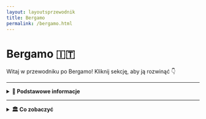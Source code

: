 ```yaml
---
layout: layoutsprzewodnik
title: Bergamo
permalink: /bergamo.html
---
```


# Bergamo 🇮🇹

Witaj w przewodniku po Bergamo! Kliknij sekcję, aby ją rozwinąć 👇

---

<details>
   <summary><strong>📌 Podstawowe informacje</strong></summary> 
  <h3>🏔️ Bergamo – miasto, które ma dwie twarze (i obie piękne)</h3> 
    <p> Bergamo to nie jest „kolejne włoskie miasteczko”. To scenariusz z filmu, który zaczyna się w średniowieczu, a kończy przy kieliszku wina. Znajdziesz tu nie jedno, a dwa miasta: <strong>Città Alta</strong> – zabytkowe, otoczone murami, gdzie czas się zatrzymał (ale cappuccino dalej kosztuje swoje), i <strong>Città Bassa</strong> – nowoczesne, tętniące życiem, z tramwajami, sklepami i pizzą na wynos. </p> 
    <p> Bergamo jest jak włoski kuzyn z północy – elegancki, z klasą, ale potrafi się zabawić. To idealna baza wypadowa: rzut beretem do Mediolanu, rzut kamykiem do jeziora Como, a samolotem – z Bergamo lata pół Europy. Bo tak, tutejsze lotnisko (Orio al Serio) to prawdziwa mekka tanich linii. Przyjeżdżasz tanio, wyjeżdżasz bogatszy w zdjęcia, kalorie i wspomnienia. </p> 
    <h3>✈️ Jak się dostać do Bergamo?</h3> 
    <ul> 
      <li><strong>Samolotem:</strong> Lotnisko <em>Orio al Serio</em> (BGY) obsługuje mnóstwo połączeń z Polski i całej Europy – Ryanair, Wizzair i reszta ekipy low-cost. Do centrum miasta dojedziesz autobusem miejskim w 15–20 minut.</li>
      <li><strong>Pociągiem:</strong> Z Mediolanu do Bergamo – szybciutko i wygodnie, około godziny jazdy. Widoki po drodze: gratis.</li> 
    </ul> 
    <h3>🚠 Bergamo górą… dosłownie!</h3> 
    <p> Bergamo to jedyne miasto, gdzie komunikacja miejska obejmuje również... kolejkę linową. <strong>Funicolare</strong> łączy dolną i górną część miasta i daje Ci bonusowy widok z góry. Albo pretekst, żeby nie wchodzić po schodach. Jedno i drugie cenne. </p> 
    <h3>🍽️ Co się je w Bergamo?</h3> 
    <p> Jeśli lubisz polentę – jesteś w raju. Jeśli nie... to się przyzwyczaisz. Bo tutaj podają ją ze wszystkim: z mięsem, z grzybami, z serem, a pewnie jakby się uprzeć, to i z lodami. Do tego lokalne wino, sery z gór i desery tak słodkie, że cukrzyca aż się uśmiecha. 
  </p> </details>

---

<details>
  <summary><strong>🏛️ Co zobaczyć</strong></summary>
  
   <details> 


<details>
  <summary><strong>🏛️ Narodowe Muzeum Archeologiczne – tam, gdzie Rzym i Pompeje się spotykają</strong></summary>
  <p><strong>Współrzędne:</strong> <em>40.8522° N, 14.2505° E</em></p>
  <p>
    Jeśli jesteś typem, który lubi starożytność bardziej niż współczesne seriale, to trafiłeś do raju. A jeśli nie – to też. Bo <strong>Narodowe Muzeum Archeologiczne w Neapolu</strong> to nie kolekcja zakurzonych waz i smutnych kamieni. To istny skarbiec epickich historii, zakazanych rzeźb i... mozaik, które mają więcej detali niż tapeta w modnym bistro.
  </p>

  <p>
    To tutaj spotykają się Pompeje, Herkulanum i antyczny Rzym – wszystko w jednym miejscu, pod dachem tak masywnym, że mógłby sam być eksponatem. Mówi się, że to jedno z najważniejszych muzeów archeologicznych świata. My mówimy: to jedno z najfajniejszych miejsc, gdzie można patrzeć na coś naprawdę starego, a mimo to się nie nudzić.
  </p>

  <p>
    W środku znajdziesz <strong>mozaiki z Pompejów</strong>, które pokazują sceny z życia codziennego… a także życia bardzo niecodziennego. Jest też słynny <strong>gabinet erotyczny</strong>, gdzie zobaczysz antyczne sceny miłosne tak śmiałe, że Instagram mógłby je ocenzurować. A wszystko to stworzone ponad 2000 lat temu. Antyczni Rzymianie wiedzieli, jak się bawić.
  </p>

  <p>
    Obok mozaik i rzeźb jest też ogromna kolekcja posągów, marmurowych głów i innych śladów po cywilizacji, która w wolnym czasie wymyślała akwedukty i igrzyska. Tylko w tym muzeum możesz jednego dnia spojrzeć w oczy Cezarowi, przybić (mentalną) piątkę Apollinowi i zastanowić się, czy rzeźba Fauna tańczy, czy ćwiczy pilates.
  </p>

  <p>
    To miejsce łączy wszystko, co najlepsze w Neapolu: chaos, piękno, historię i nutkę pikanterii. Idealne dla tych, którzy chcą zanurzyć się w przeszłości bez ryzyka utknięcia w czasie – bo jak się zmęczysz, to zawsze możesz uciec do pobliskiego baru na espresso. Takie muzeum to skarb. I nie trzeba kopać, by go znaleźć.
  </p>
<ul>
 
  <li><strong>Bilety:</strong> 15€ normalny.</li>

</ul>
</details>

<details>
<summary><strong>🌋 Wezuwiusz – zrób sobie zdjęcie z wulkanem</strong></summary>
  <p><strong>Współrzędne:</strong> <em>40.8214° N, 14.4265° E</em></p>

  <p>
    Wezuwiusz. Jedyny wulkan w kontynentalnej Europie, który nie tylko lubi dramaty, ale też pisał własną historię krwią i popiołem. Tak, to ten sam, który w 79 roku n.e. zrobił z Pompejów i Herkulanum najbardziej znane ruiny świata. Dziś śpi. Ale jak to z Wezuwiuszem – nigdy nie wiadomo, czy to tylko drzemka, czy przerwa między odcinkami.
  </p>

  <p>
    Spacer na szczyt Wezuwiusza to jak wejście na dach piekła – ale z przepięknym widokiem. Droga nie jest trudna, ale jak to bywa z wulkanami – trochę piachu, trochę kamieni i dużo zadyszki. Po drodze może się zdarzyć: mgła, wiatr, widoki jak z innej planety i pytanie „kto mnie tu w ogóle wyciągnął?”. Ale warto!
  </p>

  <p>
    Na górze czeka krater. Ogromny, surowy, trochę jak uśpiony potwór. Z jednej strony widać jego cichy gniew, z drugiej – Zatokę Neapolitańską aż po Capri. Widok? Epicki. I tak, absolutnie instagramowalny. Tylko trzymaj czapkę – bo wiatr potrafi być bardziej dramatyczny niż sam Wezuwiusz.
  </p>

  <p>
    Legenda głosi, że kto spojrzy w krater, ten... wróci tu ponownie. Ale może to tylko marketing Parku Narodowego. Tak czy inaczej – jeśli chcesz połączyć górską przygodę z dreszczykiem historii i widokami jak z filmu fantasy, to Wezuwiusz to twój człowiek. A właściwie – twoja góra.
  </p>
<ul>
  <li><strong>Jak dojechać:</strong> Pociąg Circumvesuviana do Ercolano Scavi, potem bus Navetta Vesuvio lub pieszo (dla odważnych i spoconych).</li>
  <li><strong>Bilety:</strong> 10€ + opcjonalny transport ~10€ – najlepiej rezerwować online.</li>
  
</ul>
</details>

<details>
<summary><strong>🏛️ Pompeje – zatrzymane w czasie</strong></summary>
 <p><strong>Współrzędne:</strong> <em>40.7498° N, 14.4861° E</em></p>


  <p>
    Witaj w Pompejach – miejscu, gdzie czas się zatrzymał, a popiół zrobił z miasta archeologiczne Hollywood. W 79 roku n.e. Wezuwiusz miał gorszy dzień i postanowił dać upust emocjom. Efekt? Miasto pokryte warstwą lawy, popiołu i historii na tysiąclecia. Dziś to nie muzeum – to żywa scena życia sprzed dwóch tysięcy lat. Bez efektów specjalnych.
  </p>

  <p>
    Spacerując po Pompejach, masz wrażenie, że zaraz zza rogu wyjdzie handlarz oliwą albo rzymska matrona z listą zakupów. Ulice z oryginalnym brukiem, termy, amfiteatr, graffiti na murach (tak, starożytni też lubili bazgrać) – wszystko autentyczne, wszystko zamrożone w czasie. Nawet piekarnie mają piece, w których jeszcze czuć... historię. Albo przypaloną focaccię.
  </p>

  <p>
    Największe wrażenie robią odlewy ciał mieszkańców – ludzie zaskoczeni tragedią w pół ruchu. To poruszające i niesamowite świadectwo tego, jak kruche jest życie i jak trwałe bywa popiołowe selfie z I wieku.
  </p>

  <p>
    Całość zajmuje naprawdę duży teren – ponad 60 hektarów ruin. Więc przygotuj się na długi spacer, solidne buty i sporą dawkę zdziwienia. Bo Pompeje to nie tylko starożytność – to emocje, dramat, codzienność sprzed wieków i dowód, że nawet w czasach bez Wi-Fi ludzie wiedzieli, jak żyć (i plotkować).
  </p>

  <p>
    Jeśli kochasz historię, architekturę, zagadki i nutkę starożytnej sensacji – Pompeje są obowiązkowym przystankiem. Tylko pamiętaj: nie próbuj „przytulić” niczego z ruin. Rzymianie byli surowi, ale współczesna policja archeologiczna bywa jeszcze bardziej bezlitosna.
  </p>

<ul>
  <li><strong>Jak dojechać:</strong> Circumvesuviana z Neapolu – stacja Pompei Scavi.</li>
  <li><strong>Bilety:</strong> 18€ normalny, są też karnety np. z Herkulanum.</li>
 
</ul>
</details>

<details>
<summary><strong>⛪ Katedra św. Januarego – święty z supermocą</strong></summary>
   <p><strong>Współrzędne:</strong> <em>40.8529° N, 14.2595° E</em></p>
 <p>
    Jeśli Neapol ma serce, to bije ono właśnie tutaj – w Katedrze św. Januarego. Ten gotycko-barokowy cud architektury jest nie tylko największym kościołem w mieście, ale i najważniejszym duchowym centrum Neapolitańczyków. A to wszystko za sprawą jednego gościa… który zmarł w III wieku. Tak, mowa o św. Januariuszu, lokalnym celebrycie od cudów z krwią.
  </p>

  <p>
    Wewnątrz katedry czeka Cię prawdziwy pokaz przepychu: złote sklepienia, marmurowe kolumny, freski, kaplice i ołtarze, których jest więcej niż Twoich zakładek w przeglądarce. Ale najważniejsza jest **Kaplica Skarbca św. Januarego**, gdzie przechowywane są jego relikwie – w tym najsłynniejsza ampułka z zakrzepłą krwią. Trzy razy do roku odbywa się tu ceremonia „cudu krwi” – jeśli się rozpuści, to znak, że Neapol będzie miał dobry rok. Jeśli nie… cóż, lepiej nie pytać.
  </p>

  <p>
    Co ciekawe, mieszkańcy traktują św. Januarego trochę jak osobistego ochroniarza miasta. Powód? Podobno to właśnie on powstrzymał wybuch Wezuwiusza i uratował miasto od różnych katastrof. Nieźle jak na gościa, który spoczywa tu już od 1700 lat.
  </p>
<ul>

  <li>
    <strong>Bilety:</strong> Za darmo, ale datki mile widziane (nawet eurocent działa jak święty).
  </li>
 
</ul>
</details>

<details>
<summary><strong>🕳️ Galleria Borbonica – podziemna ucieczka</strong></summary>
    <p><strong>Współrzędne:</strong> <em>40.8373° N, 14.2486° E</em></p>
 <p>
    Neapol ma swoje sekrety – dosłownie pod nogami. A jednym z najbardziej fascynujących jest <strong>Galleria Borbonica</strong>, czyli sieć podziemnych tuneli, korytarzy i zakamarków, które kryją więcej historii niż niejedna książka do liceum. Jeśli myślałeś, że Neapol kończy się na pizzy i Wezuwiuszu – czas zejść poziom (albo dwa) niżej.
  </p>

  <p>
    Galeria została wykuta w połowie XIX wieku na rozkaz króla Ferdynanda II Burbona. Plan był prosty: mieć tajne przejście z pałacu królewskiego, żeby w razie „awarii politycznej” czmychnąć z godnością (czyli szybko i bez świadków). Pomysł królewski, wykonanie – inżynieryjne cudo!
  </p>

  <p>
    Później tunel służył jako schronienie podczas II wojny światowej, magazyn, parking, a teraz... muzeum, które pokazuje, jak wiele warstw ma Neapol – i nie mówimy tu tylko o lasagne. Zobaczysz tu m.in. wojenne graffiti, stare samochody porzucone w latach 60. i przedmioty, które opowiadają historie ludzi, którzy tu przetrwali bombardowania.
  </p>

  <p>
    Zwiedzanie Galerii to nie zwykły spacer – to przygoda z latarką, kaskiem i ciarkami na plecach. Możesz wybrać wersję klasyczną albo bardziej ekstremalną, z przejściem przez wąskie kanały i wodne przejścia. Tylko dla odważnych (i nie dla klaustrofobów)!
  </p>
<ul>
  
  <li><strong>Bilety:</strong> 10–15€, zależnie od trasy. Warto zarezerwować z wyprzedzeniem.</li>

</ul>
</details>

<details>
<summary><strong>🧱 Castel Nuovo (Maschio Angioino) – zamek, który widział wszystko</strong></summary>
    <p><strong>Współrzędne:</strong> <em>40.8381° N, 14.2542° E</em></p>
  <p>
    Pierwsze rozczarowanie: <strong>Castel Nuovo</strong>, czyli „Nowy Zamek”, wcale nie jest taki nowy. Został zbudowany w... XIII wieku. Ale hej, w Neapolu czas płynie inaczej – więc może mają rację. Dla nas to średniowiecze, dla nich: "świeżynka".
  </p>

  <p>
    Zamek jest monumentalny, surowy i jakby mówił: „Nie zadzieraj ze mną, jestem z kamienia i historii.” Zbudowany przez Karola I Andegaweńskiego, służył jako pałac królewski, forteca i scena dla różnych intryg, buntów i – oczywiście – duchów. Bo co to za zamek bez duchów?
  </p>

  <p>
    Wejście zdobi <strong>łuk triumfalny</strong> z XV wieku, który wygląda jakby był wklejony między dwie wieże przez architekta z fantazją. W środku czekają Cię sale z freskami, kaplica Palatynów i muzeum, w którym możesz podziwiać sztukę – lub po prostu schronić się przed upałem.
  </p>

  <p>
    Castel Nuovo to nie tylko zabytek – to również punkt orientacyjny. Stoi dumnie przy porcie, więc jeśli zgubisz się w Neapolu (co jest całkiem możliwe), znajdź zamek – i znajdziesz drogę.
  </p>
<ul>
  
  <li><strong>Bilety:</strong> 6€, niedziele często za darmo (jeśli trafisz, jesteś szczęściarzem).</li>

</ul>
</details>

<details>
<summary><strong>🛥️ Lungomare Caracciolo – bulwar do bujania się</strong></summary>
    <p><strong>Współrzędne:</strong> <em>40.8296° N, 14.2396° E</em></p>
<p>
Lungomare to neapolitańska wersja promenady – z widokiem na morze, Wezuwiusza, Castel dell’Ovo i lody co 20 metrów. Spacerując tutaj, poczujesz się jak w reklamie perfum: elegancki, romantyczny, z wiatrem we włosach. Najlepsze miejsce na zachód słońca albo leniwe włoskie "dolce far niente".
</p>
<ul>
  <li><strong>Jak dojechać:</strong> Spacer z centrum lub autobus z Piazza Municipio – linie 140 i C24.</li>
</ul>
</details>

<details>
<summary><strong>🛒 Spaccanapoli – serce i brzuch Neapolu</strong></summary>
   <p><strong>Współrzędne:</strong> <em>40.8493° N, 14.2585° E</em></p>
<p>
Jedna z najbardziej charakterystycznych ulic Neapolu – wąska, tłoczna, głośna i cudownie żywa. Spaccanapoli dosłownie "rozłupuje" miasto na pół. Tu życie toczy się na ulicy: piekarnie pachnące sfogliatellą, starsze panie narzekające na pogodę, a skuterzyści przeciskający się z prędkością światła. Idealne miejsce na pizzę z pieca i obserwację ludzi.
</p>

</details>

<details>
    <summary><strong>🕵️ Sekretne miejsca Neapolu</strong></summary>
  

   <h3>⚽ Mural Maradony w Quartieri Spagnoli – Sanktuarium futbolu</h3>
<p><em>Współrzędne: 40.8437° N, 14.2478° E</em></p>

    <p>To nie jest zwykły mural – to ołtarz. W dzielnicy Quartieri Spagnoli, na jednej ze ścian przy Via Emanuele De Deo, znajduje się ogromny portret Diego Maradony, który dla wielu mieszkańców Neapolu jest świętym... dosłownie. Pod muralem palą się znicze, wiszą proporczyki, koszulki, zdjęcia i modlitwy.</p>
    
<p>Miejsce działa na emocje: nawet jeśli nie jesteś fanem piłki, poczujesz energię i szacunek, jakim darzony jest tu boski Diego. To miejsce kultu, wspomnień i dumy – zwłaszcza że Maradona pomógł Napoli zdobyć mistrzostwo Włoch w czasach, gdy było to równie możliwe, co śnieg w sierpniu.</p>

<h3>🧱 Kaplica Maradony – Piłkarskie sanktuarium (Quartieri Spagnoli)</h3>  
<p><em>Współrzędne: 40.8441° N, 14.2481° E</em></p>  
<p>W ciasnej uliczce Quartieri Spagnoli znajdziesz nie tylko słynny mural, ale i coś jeszcze bardziej osobistego – **miniaturową kapliczkę z relikwiami**: włos z głowy Maradony, zdjęcia z lat świetności, oprawione gazety, a nawet... błogosławieństwo od kibiców. To miejsce łączy sacrum z profanum. Świece, flagi, modlitwy i graffiti. Niektóre dzieciaki wierzą, że Maradona to ich patron.</p>  

  <h3>🔮 Sansevero – Kaplica tajemnic</h3>
  <p><em>Współrzędne: 40.8465° N, 14.2543° E</em></p>
  <p>Mała, niepozorna kaplica w samym sercu Neapolu, a w środku… arcydzieło! Rzeźba „Veiled Christ” wygląda tak realistycznie, że wielu podejrzewa, iż autor znał magię. A to dopiero początek – w podziemiach znajdziesz "anatomiczne maszyny", czyli ludzkie szkielety z... systemem krwionośnym. Tak, Neapol potrafi zaskoczyć.</p>

  <h3>🌆 Belvedere di San Martino – widok tylko dla wytrwałych</h3>
  <p><em>Współrzędne: 40.8474° N, 14.2417° E</em></p>
  <p>Wejdź (albo podjedź kolejką) na wzgórze Vomero, a dostaniesz nagrodę w postaci jednego z najpiękniejszych widoków na miasto, Wezuwiusza i Zatokę Neapolitańską. Mało ludzi, dużo zachwytów. Idealne miejsce na zdjęcie, które zbierze więcej lajków niż Twoje selfie z pizzą.</p>

  <h3>👻 Cimitero delle Fontanelle – grobowiec dusz</h3>
  <p><em>Współrzędne: 40.8642° N, 14.2476° E</em></p>
  <p>Kiedy cmentarz wygląda jak jaskinia i pełen jest czaszek, wiesz, że jesteś w Neapolu. Miejsce to pełniło funkcję cmentarza dla ubogich, dziś owiane jest legendami. Niektóre czaszki mają własnych „opiekunów” – mieszkańcy zostawiają im kwiaty i prośby o... pomoc z zaświatów.</p>

  <h3>⛰️ Park Virgiliano – park, którego nie znają turyści</h3>
  <p><em>Współrzędne: 40.8176° N, 14.1995° E</em></p>
  <p>To nie tylko park. To balkon Neapolu. Znajduje się daleko od centrum, na wzgórzu Posillipo, i oferuje widoki na Capri, Ischię i całą Zatokę. Cisza, zieleń i śpiew ptaków – i zero selfie-sticków w zasięgu wzroku.</p>

<h3>🪞 Vicolo delle Streghe – Ulica Czarownic</h3>
  <p><em>Współrzędne: 40.8455° N, 14.2468° E</em></p>
    <p>
    Tak, dobrze czytasz. To malutka, wąska uliczka na Quartieri Spagnoli, której nazwa – Ulica Czarownic – działa na wyobraźnię. Nie znajdziesz tu muzeum ani pamiątek, ale poczujesz klimat prawdziwego Neapolu: wąskie schody, pranie nad głową i tajemniczy szept w powietrzu.
  </p>

</details>

</details>

---

<details>
  <summary><strong>🗺️ Plany zwiedzania</strong></summary>

  <details>
    <summary><strong>📅 Dzień 1 – Serce Neapolu: historia, pizza i ulice z charakterem </strong></summary>
    
    <h3>⛪ Start: Katedra św. Januarego</h3> 
    <p> Rozpocznij dzień w miejscu, gdzie historia spotyka cud – dosłownie. Wchodzisz do majestatycznej katedry, gdzie złoto świeci mocniej niż w pierścionkach neapolitańskich mam. Wewnątrz znajdziesz relikwie patrona miasta i słynną ampułkę z krwią, która ponoć się rozpuszcza… jak lody w lipcu. </p> 
    <h3>🛒 Spacer Spaccanapoli – witaj w żywym teatrze</h3> 
    <p> Następny przystanek to deptak-legenda, który przecina starówkę jak nóż pizzę. Tu dzieje się wszystko: dzieci grają w piłkę, panie kłócą się o pomidory, a z balkonów lecą krzyki i... czasem pranie. Zatrzymaj się na espresso i sfogliatellę – i po prostu obserwuj życie. </p> 
    <h3>🔮 Kaplica Sansevero – tajemnice i marmur, który oddycha</h3> 
    <p> Dosłownie trzy kroki od Spaccanapoli – ukryta perełka Neapolu. Kaplica z rzeźbą „Veiled Christ”, która wygląda, jakby ktoś nałożył marmurową tkaninę na prawdziwe ciało. Mistycyzm, sztuka, trochę grozy w podziemiach. Wychodzisz z wrażeniem, że rzeźbiarze mieli nadprzyrodzone moce. </p> 
    <h3>🍕 Przerwa obiadowa: Sorbillo lub Da Michele</h3> 
    <p> Wybierz jedną z legendarnych pizzerii. W kolejce spędzisz chwilę, ale to najlepsze, co może Cię spotkać między jednym zabytkiem a drugim. Margherita, marinara i... szczęście w każdej chrupiącej krawędzi. </p> 
    <h3>🏛️ Narodowe Muzeum Archeologiczne – sztuka z Pompejów i antyczny content NSFW</h3> 
    <p> Po obiedzie czas na solidną dawkę historii. W tym muzeum znajdziesz wszystko, co wykopano z Pompejów i Herkulanum – od mozaik, przez rzeźby, aż po słynny „gabinet erotyczny”. Tak, Rzymianie nie byli pruderyjni. </p> 
    <h3>🧱 Mural Maradony – pielgrzymka fanów futbolu</h3> 
    <p> Wieczorem wybierz się do Quartieri Spagnoli. Tam, przy Via Emanuele De Deo, znajdziesz mural Maradony – dla wielu bardziej święty niż sam św. January. Palą się znicze, wiszą proporczyki, a klimat? Mistyczno-futbolowy. </p> 
    <h3>🍹 Finał: Aperol na Piazza Bellini</h3>
    <p> Po tylu wrażeniach należy się relaks. Usadów się przy stoliku, zamów Aperola i patrz, jak miasto żyje. Dookoła artyści, studenci, turyści, muzyka na żywo – i Ty w środku tej neapolitańskiej symfonii. 
    </p>
  </details>

  <details>
    <summary><strong>📅 Dzień 2 – Wezuwiusz: wulkan, który zniszczył i zachwyca</strong></summary>
    
      <h3>🥐 Poranek: śniadanie i kawa na drogę</h3> 
      <p> Zanim wyruszysz, złap <strong>sfogliatellę</strong> i porządne espresso – to lokalny rytuał. Najlepiej w Gran Caffè Gambrinus albo w małej kawiarni po drodze. Będziesz tego potrzebować. Wulkan nie wybacza bez śniadania. </p> 
    <h3>🚆 Jak dojechać na Wezuwiusz?</h3> 
    <ul> <li>Wsiądź w pociąg <strong>Circumvesuviana</strong> z Neapolu (stacja Napoli Garibaldi)</li> 
      <li>Wysiądź na stacji <strong>Ercolano Scavi</strong> (ok. 30–40 minut jazdy)</li> 
      <li>Na miejscu złap <strong>shuttle bus Navetta Vesuvio</strong> (około 25 minut jazdy serpentynami pod sam krater)</li> 
      <li>Alternatywa: piesze wejście z dolnych stacji – dla ambitnych, ale to długa droga!</li> 
    </ul> 
    <h3>🥾 Spacer na szczyt</h3> 
    <p> Gdy bus dowiezie Cię na parking blisko wejścia, zaczynasz właściwą przygodę – około <strong>20–30 minut spaceru</strong> pod górę po wulkanicznym żwirze. Trasa jest niezbyt trudna, ale dość stroma i wietrzna. Weź buty z dobrą podeszwą i coś cieplejszego na górę. </p> 
    <h3>🌋 Na szczycie – powiedz "buongiorno" kraterowi</h3> 
    <p> Wulkaniczna cisza, zapach siarki i... jeden z najbardziej spektakularnych widoków w Twoim życiu. Z jednej strony surowy krater, z drugiej – panorama Neapolu, Zatoki, Capri i Amalfi. Robisz zdjęcia, siadasz na kamieniu i przez chwilę czujesz się jak bohater filmu katastroficznego, tylko bez katastrofy. </p> 
    <ul> <li><strong>Bilety:</strong> ok. 10€ (kup najlepiej online na stronie <em>vesuviopark.vivaticket.it</em>)</li>
      <li><strong>Uwaga:</strong> W sezonie lepiej zarezerwować wcześniej – ograniczają liczbę odwiedzających</li> 
    </ul> 
    <h3>🍕 Powrót do Neapolu i popołudniowa pizza</h3> 
    <p> Po zejściu i powrocie pociągiem, czas na nagrodę – obiad! Wyskocz na pizzę do <strong>Pizzeria Starita</strong> lub <strong>Sorbillo</strong>. Kalorie spaliliśmy, można doładować węgle. 
    </p> 
    <h3>🧘‍♀️ Wieczór: relaks nad morzem</h3> 
    <p> Po górskim szaleństwie odpocznij na <strong>Lungomare Caracciolo</strong>. Spaceruj przy zachodzie słońca, kup loda albo... kolejnego aperolka. Widok na Castel dell’Ovo i Wezuwiusza (tym razem z dołu!) będzie idealnym zamknięciem dnia. 
    </p>
  </details>

 <details> 
   <summary><strong>📅 Dzień 3 – Pompeje i Herkulanum: dzień w cieniu Wezuwiusza</strong></summary> 
   <h3>🌅 Poranek: Pompeje – miasto zamrożone w czasie</h3> 
   <ul> <li><strong>Jak dojechać:</strong> Pociąg <em>Circumvesuviana</em> z Neapolu (stacja Napoli Garibaldi) do stacji <strong>Pompei Scavi – Villa dei Misteri</strong>. Czas przejazdu: ok. 35 minut.</li> <li><strong>Bilety:</strong> 18€ normalny (dostępne też pakiety z Herkulanum)</li> 
     <li><strong>Zwiedzanie:</strong> Minimum 2–3 godziny (ale możesz też spędzić tu cały dzień)</li> 
   </ul> 
   <p> Przemierzysz rzymskie ulice z brukiem jak sprzed 2000 lat, zajrzysz do term, teatru, tawerny i domów z oryginalnymi freskami. I tak – zobaczysz również gipsowe odlewy ofiar, które wstrząsają i przypominają, że historia to nie bajka. Koniecznie odwiedź <strong>Dom Fauna</strong> i <strong>Villa dei Misteri</strong> – jedno z najlepiej zachowanych malowideł świata. </p> <h3>🍕 Lunch w okolicach stacji (albo panino na wynos)</h3> <p> W pobliżu wejścia do Pompejów znajdziesz kilka trattorii i barów z pizzą i pastą. Ale jeśli chcesz zaoszczędzić czas – kup panino, wodę i ruszaj dalej! </p> 
   <h3>🏛️ Popołudnie: Herkulanum – mniej znane, bardziej kameralne</h3>
   <ul> 
     <li><strong>Jak dojechać:</strong> Powrót Circumvesuvianą z Pompejów do stacji <strong>Ercolano Scavi</strong> (ok. 15 min)</li> 
     <li><strong>Bilety:</strong> 13€ normalny (tańszy niż Pompeje, a nie mniej spektakularny)</li> 
     <li><strong>Czas zwiedzania:</strong> ok. 1,5–2 godziny</li> 
   </ul> 
   <p> Herkulanum zginęło tego samego dnia co Pompeje, ale w inny sposób – nie pod lawą, a pod błotno-popiołową lawiną, która dosłownie zakonserwowała budynki, meble i… drewniane drzwi! Znajdziesz tu <strong>Domy z piętrem</strong>, oryginalne <strong>mozaiki podłogowe</strong>, <strong>ławki</strong>, a nawet resztki jedzenia. To najbardziej autentyczny kontakt z rzymskim życiem codziennym. </p> <p> Wzruszającym miejscem są też <strong>arkady przy plaży</strong>, gdzie znaleziono ciała ponad 300 osób, które próbowały uciec morzem. To ciche, symboliczne miejsce pokazuje ludzką tragedię bez potrzeby dramatyzowania. </p> 
   <h3>🌇 Powrót do Neapolu</h3> 
   <ul> 
     <li>Wsiądź w pociąg Circumvesuviana z Ercolano Scavi i wróć do <strong>Napoli Garibaldi</strong> (ok. 20 min)</li> 
     <li>Opcjonalnie: kolacja na mieście – zasłużona!</li> 
   </ul> 
   <p> Ten dzień to podróż do przeszłości, która zostanie z Tobą na długo. Pompeje pokazują ogrom miasta, a Herkulanum – jego detale. Razem tworzą idealny duet dla każdego fana historii (i dramatycznych zwrotów akcji). 
   </p> 
 </details>
  
<details> <summary><strong>📅 Dzień 4 – Wycieczka na Capri: luksus, limoncello i la dolce vita</strong></summary> 
  <h3>⛴️ Poranek: rejs na Capri</h3> 
  <p> Pobudka wcześniej niż zwykle – Capri czeka! Udaj się do portu <strong>Molo Beverello</strong> w Neapolu. Tam złapiesz <strong>prom (traghetto)</strong> lub szybszy <strong>hydrofoil (aliscafi)</strong>. Podróż trwa około <strong>50–80 minut</strong> w zależności od wybranego środka. </p> 
  <ul> 
    <li>🚢 <strong>Promy kursują od rana co ok. 30–60 minut</strong></li> 
    <li>🎫 Bilety: ok. 20–25€ w jedną stronę, kup online (np. DirectFerries, SNAV, Caremar) lub w porcie</li> <li>📍 Dopływasz do <strong>Marina Grande</strong> na Capri</li> 
  </ul> 
  <h3>🚠 Funicolare – w górę do Capri Town</h3> 
  <p> Na stacji Marina Grande wsiądź w kolejkę linową <strong>Funicolare</strong> (kilka minut jazdy) i już jesteś w sercu miasta Capri – eleganckim, kolorowym, pachnącym cytrynami i drogimi perfumami. </p> 
  <h3>🌸 Zwiedzanie Capri – czyli piękno z każdej strony</h3> <ul> <li>🌿 <strong>Ogrody Augusta (Giardini di Augusto)</strong> – pocztówkowy widok na skały Faraglioni i krętą Via Krupp</li> 
    <li>🛍️ Spacer po luksusowych uliczkach – butików więcej niż mieszkańców</li> <li>⛵ <strong>Rejs wokół wyspy</strong> – opcjonalnie: 1–2 godziny, widok na Błękitną Grotę, skały i zatoczki</li>
    <li>💙 <strong>Grotta Azzurra (Błękitna Grota)</strong> – kultowa jaskinia, gdzie światło robi cuda – <em>tylko przy dobrej pogodzie</em></li> <li>⛰️ <strong>Monte Solaro</strong> – najwyższy punkt wyspy (wjeżdżasz krzesełkową kolejką z Anacapri – zapierający dech widok)</li> 
  </ul> 
  <h3>🍋 Lunch i limoncello w Anacapri</h3> <p> Po południu warto zajrzeć do <strong>Anacapri</strong> – spokojniejszej, bardziej lokalnej części wyspy. Przejdź się po miasteczku, zajrzyj do <strong>Villa San Michele</strong>, zjedz <em>insalatę caprese</em> i wypij kieliszek limoncello tam, gdzie powstał. </p> 
  <h3>🏖️ Czas wolny – la dolce far niente</h3>
  <p> Po prostu: idź na spacer, usiądź z widokiem i nie rób nic. Bo Capri to też sztuka odpoczywania. Możesz też zejść na plażę (choć większość to małe zatoczki z kamieniami) lub usiąść w kawiarni przy tarasie z widokiem na błękit bez końca. </p>
  <h3>🚢 Powrót do Neapolu</h3> 
  <p> Wróć na <strong>Marina Grande</strong> i złap ostatni prom do Neapolu – zazwyczaj odpływają między <strong>17:00 a 19:00</strong> (zależnie od sezonu). Pod wieczór Neapol powita Cię światłami i… zapachem pizzy. Czy można chcieć więcej? </p> 
  </details>

</details>

---

<details>
  
  <summary><strong>🚌 Transport publiczny w Neapolu</strong></summary>
  <p>
    Witaj w Neapolu – mieście, gdzie transport publiczny to sport ekstremalny, społeczny eksperyment i darmowy rollercoaster w jednym. Jeśli myślałeś, że korki w Warszawie są uciążliwe – witaj w raju spóźnień, niespodziewanych przystanków i metra, które czasem jedzie, a czasem nie. Ale hej – wszystko w swoim stylu!
  </p>

  <h3>🚇 Metro – dwie linie i mnóstwo sztuki</h3>
  <p>
    Neapol ma dwie główne linie metra – linię 1 (żółtą) i linię 2 (niebieską). Ta pierwsza jest bardziej nowoczesna i znana z niesamowitych stacji, które przypominają galerie sztuki współczesnej. Zresztą nie bez powodu – stacje takie jak <strong>Toledo</strong> czy <strong>Università</strong> były nagradzane za design!
  </p>
  <p>
    Metro jeździ zazwyczaj od około 6:00 do 23:00, a pociągi kursują co kilka-kilkanaście minut. Brzmi pięknie? Pamiętaj, to Neapol – zegarek to sugestia, nie zobowiązanie.
  </p>

  <h3>🚌 Autobusy i trolejbusy – nawigacja z dreszczykiem</h3>
  <p>
    Autobusy w Neapolu jeżdżą wszędzie – a czasem nigdzie. Mapa tras jest imponująca, ale czasem autobus po prostu... nie przyjeżdża. Ale jak już się pojawi – wsiadasz z tłumem lokalnych mieszkańców i jesteś częścią wielkiej, żywej sceny miejskiej.
  </p>
  <p>
    Kierowcy często są artystami na zakrętach, a dźwięki klaksonów tworzą neapolitańską symfonię. Wejście tylko przednimi drzwiami (jeśli nie są zablokowane), kasowanie biletu obowiązkowe (jeśli działa kasownik).
  </p>

  <h3>🚋 Tramwaje – styl retro i spokój</h3>
  <p>
    Neapolskie tramwaje mają niepowtarzalny klimat – trochę jak wehikuły czasu. Kursują głównie na obrzeżach, ale oferują piękne widoki na zatokę i codzienne życie miasta. Są nieco wolniejsze, ale za to fotogeniczne.
  </p>

  <h3>🎫 Bilety – kup, zanim wsiądziesz!</h3>
  <p>
    Bilet normalny kosztuje ok. <strong>1,30–1,60€</strong> i jest ważny przez <strong>90 minut</strong> na wszystkie środki transportu miejskiego (metro, autobus, tramwaj). Bilety kupisz:
  </p>
  <ul>
    <li>w kioskach oznaczonych „Tabacchi” (szukaj znaku „T”)</li>
    <li>w automatach na stacjach metra</li>
    <li>w niektórych aplikacjach mobilnych (np. Unico Campania)</li>
  </ul>
  <p>
    <strong>Uwaga:</strong> W pojeździe nie da się kupić biletu – i nie da się też przeprosić kontrolera, który pojawia się z zaskoczenia. Mandat? 40–100€. Za tę cenę lepiej zjeść pizzę dla całej rodziny.
  </p>

  <h3>📱 Bilety elektroniczne – nowocześnie w chaotycznym stylu</h3>
  <p>
    Jeśli jesteś fanem technologii, możesz pobrać aplikację <strong>Unico Campania</strong> i kupić bilet w wersji cyfrowej. Bez stresu, bez szukania kiosku – tylko pamiętaj, żeby aktywować bilet przed wejściem!
  </p>

  <h3>🧭 Co warto wiedzieć?</h3>
  <ul>
    <li><strong>Rozkłady jazdy</strong> traktuj jako… sugestie.</li>
    <li><strong>Spóźnienia</strong> są standardem, nie wyjątkiem.</li>
    <li><strong>Przygoda</strong> gwarantowana – z widokiem na Wezuwiusza w tle!</li>
  </ul>

  <p>
    Transport publiczny w Neapolu to nie tylko sposób przemieszczania się – to integralna część lokalnego klimatu. Trochę chaosu, trochę uroku i dużo historii na czterech kółkach.
  </p>
</details>

---

<details>
  <summary><strong>🧙 Legendy</strong></summary>

  <h3>🪙 Moneta życzeń przy San Gregorio Armeno</h3>
  <p><em>Lokalizacja: wejście na uliczkę San Gregorio Armeno</em></p>
  <p>
    Wśród rzemieślników, figurek świętych i dźwięku młotków, jest tu pewien kamień ze śladem w kształcie koła. Według legendy, jeśli wrzucisz tam błyszczącą monetę i wypowiesz życzenie w myślach – spełni się. Ale uwaga: nie możesz nikomu zdradzić, o co prosiłeś. Jeśli ktoś znajdzie Twoją monetę i ją podniesie – życzenie przechodzi na niego. Kto wie, może dlatego Neapol pełen jest ludzi, którzy wyglądają jakby właśnie wygrali los na loterii?
  </p>

  <h3>🔥 Moneta piekarza z Forcelli</h3>
  <p><em>Lokalna opowieść z dzielnicy Forcella</em></p>
  <p>
    W jednej z niepozornych pizzerii właściciel od lat przed rozpoczęciem dnia wrzucał do pieca jednocentówkę „na szczęście”. Mówił, że dzięki niej ciasto wychodziło idealne. Pewnego dnia zapomniał – i piec odmówił współpracy. Od tamtej pory panuje zasada: żadnego ognia bez monety! Czy to magia, czy siła nawyku? W Neapolu to jedno i to samo.
  </p>

  <h3>🪄 Klątwa Veiled Christ</h3>
  <p><em>Lokalizacja: Kaplica Sansevero</em></p>
  <p>
    Niesamowicie realistyczna rzeźba „Veiled Christ” budzi tyle podziwu, co niepokoju. Niektórzy są przekonani, że marmurowy welon to efekt alchemii, a nie dłuta. Krąży legenda, że autor znał „naukę tajemną” i... zapłacił za to cenę. Ponoć każdy, kto zbyt długo patrzy na rzeźbę i nie odwróci wzroku, ryzykuje dziwne sny i nagłe... zwroty akcji w życiu.
  </p>

  <h3>🧛 Ulica czarownic – Vicolo delle Streghe</h3>
  <p><em>Lokalizacja: Quartieri Spagnoli</em></p>
  <p>
    Ta wąska uliczka o złowieszczej nazwie ma swoją mroczną historię. Dawniej miały tu mieszkać kobiety parające się magią i zielarstwem – jedne mówiły o uzdrawianiu, inne o klątwach. Choć dziś znajdziesz tam tylko schody, pranie i ciszę, starsi mieszkańcy twierdzą, że w niektóre noce słychać szepty. Ale może to tylko wiatr... albo nie?
  </p>
  
    <h3>👻 Duch księżniczki w Castel dell’Ovo</h3>
    <p>
      Podobno w jednej z komnat Castel dell’Ovo wciąż słychać kroki dawno zmarłej księżniczki. Legenda głosi, że była więziona przez zazdrosnego króla i zmarła z żalu. Od tej pory jej duch snuje się po zamku, szczególnie w pochmurne wieczory, kiedy morze szumi niespokojnie. Mówi się, że jeśli poczujesz nagły chłód – nie jesteś sam.
    </p>
  
    <h3>🐈 Koty ze Spaccanapoli – strażnicy podziemi</h3>
    <p>
      Mieszkańcy Neapolu wierzą, że czarne koty, które kręcą się wzdłuż Spaccanapoli, nie są zwyczajne. To duchowi strażnicy miasta – znają każdy zakamarek, każde przejście do podziemi, każdą starą tajemnicę. Podobno kot, który spojrzy Ci w oczy, „przeskanuje” Twoje intencje. Jeśli miauknie – masz zgodę miasta. Jeśli syknie… może lepiej wróć później.
    </p>
  
    <h3>🕊️ Cudowna Madonna z Piedigrotta</h3>
    <p>
      W kościele przy Mergellinie, na tyłach Piazza Sannazaro, znajduje się cudowny obraz Madonny, który – według legendy – kilkukrotnie uratował dzielnicę przed katastrofami naturalnymi. Najbardziej znana historia mówi o tsunami, które zatrzymało się tuż przed świątynią, jakby niewidzialna siła odgoniła fale. Od tego czasu co roku mieszkańcy organizują procesję z lampionami i muzyką, by podziękować za ochronę.
    </p>
    
  <h3>🪙 Legenda o szczęśliwej monecie</h3>
    <p>
      W Neapolu krąży opowieść o magicznej monecie, którą jeden z żebraków znalazł w Quartieri Spagnoli. Podobno moneta przynosiła szczęście każdemu, kto ją posiadał – ale tylko pod warunkiem, że nigdy się nią nie zapłaci. Gdy jeden z właścicieli użył jej na kawę, szczęście się skończyło, a moneta znów zniknęła. Dziś mówi się, że jeśli znajdziesz monetę przy starych schodach w dzielnicy – lepiej ją zatrzymaj. Ale nie wydawaj.
    </p>
  
</details>

---

<details>
  <summary><strong>👨‍👩‍👧‍👦Co robić z dziećmi w Neapolu</strong></summary>

  <h3>🦖 Città della Scienza – nauka, która nie boli</h3>
  <p>
    Interaktywne centrum nauki w stylu włoskim. Dzieci mogą tu dotykać, kręcić, klikać i... nawet się czegoś nauczyć! Znajdziesz tu wystawę o kosmosie, ludzkim ciele, a nawet mini planetarium. A rodzice? Mogą udawać, że wszystko wiedzą.
  </p>
  <ul>
    <li><strong>Bilety:</strong> ok. 10€ dzieci, 12€ dorośli.</li>
  </ul>

  <h3>🐟 Akwarium przy Villa Comunale – podwodny świat po włosku</h3>
  <p>
    To jedno z najstarszych akwariów w Europie – i choć nie jest ogromne, to w sam raz dla dziecięcej cierpliwości. Kolorowe ryby, morska edukacja i idealne miejsce na chwilę oddechu od zgiełku miasta.
  </p>
  <ul>
    <li><strong>Bilety:</strong> ok. 5–7€, dzieci gratis do 3 lat.</li>
  </ul>

  <h3>🚋 Kolejka funicolare na Vomero – atrakcja z widokiem</h3>
  <p>
    Dzieci uwielbiają kolejki! Ta jedzie po stromym zboczu, a na górze czeka widok jak z bajki – idealny na rodzinne zdjęcie. A potem można zjeść pizzę. Bo w Neapolu wszystko kończy się pizzą.
  </p>
  <ul>
    <li><strong>Bilety:</strong> jak bilet komunikacji – ok. 1,30€, dzieci do lat 6 za darmo.</li>
  </ul>

  <h3>🎨 Museo delle Illusioni – kraina tricków i śmiechu</h3>
  <p>
    Nowoczesne muzeum, gdzie wszystko jest trochę... krzywe, zwariowane i nierealne. Idealne do zdjęć i wygibasów. Dzieciaki są zachwycone, dorośli też – tylko udają, że przyszli dla dzieci.
  </p>
  <ul>
    <li><strong>Bilety:</strong> ok. 12€ dorośli, 9–10€ dzieci.</li>
  </ul>

  <h3>⛱️ Plaża Bagno Elena – piasek, wiaderko, gelato</h3>
  <p>
    Ciepła woda, spokojna zatoka i miękki piasek – raj dla najmłodszych. Można się chlapać, kopać dołki i zbudować zamek większy niż Castel Nuovo. A jak się zmęczą? Lodziarnia jest zawsze blisko.
  </p>
  <ul>
    <li><strong>Bilety:</strong> Wejście płatne w sezonie – ok. 5–8€ za leżak.</li>
  </ul>

  <h3>🌳 Parco Virgiliano – zieleń, widoki i bieganie bez końca</h3>
  <p>
    Na wzgórzu Posillipo znajduje się park, który dzieciom daje przestrzeń do biegania, a dorosłym chwilę ciszy (relatywnej). Są place zabaw, alejki i ławki z widokiem na morze i Capri. Bonus: zero aut!
  </p>
  <ul>
    <li><strong>Bilety:</strong> Wstęp darmowy.</li>
  </ul>

  <h3>🌲 Parco di Capodimonte – pałac, piknik i gonitwa gołębi</h3>
  <p>
    Wielki park z jeszcze większym pałacem. Można tu spacerować, zorganizować rodzinny piknik, a dzieci mogą biegać do woli. W weekendy spotkasz tu rodziny z Neapolu – i niejednego chłopca w koszulce Napoli.
  </p>
  <ul>
    <li><strong>Bilety:</strong> Wstęp do parku darmowy. Muzeum płatne (nieobowiązkowe).</li>
  </ul>

  <h3>🍦 Lody. Po prostu lody.</h3>
  <p>
    Gelateria artigianale co kilka kroków. Pistacjowe, czekoladowe, arbuzowe – i oczywiście neapolitańskie. To nie atrakcja – to obowiązek.
  </p>
  <ul>
    <li><strong>Ceny:</strong> od 2,50€ za kulkę. Z każdą kolejną – większe szczęście.</li>
  </ul>

</details>

---


<details>
  <summary><strong>🍕 Gdzie zjeść w Neapolu</strong></summary>

  <h3>🍕 L’Antica Pizzeria da Michele – klasyka nad klasykami</h3>
  <p><strong>Adres:</strong> Via Cesare Sersale 1, 80139 Napoli</p>
  <p>
    To tu Julia Roberts jadła pizzę w „Jedz, módl się, kochaj”. Ale prawdziwa gwiazda to ciasto – cienkie, sprężyste, idealnie przypieczone. Menu? Minimalistyczne. Smak? Maksymalny. Przygotuj się na kolejkę – ale warto.
  </p>

  <h3>🔥 Sorbillo – gdzie pizza to sztuka</h3>
  <p><strong>Adres:</strong> Via dei Tribunali 32, 80138 Napoli</p>
  <p>
    Sorbillo to instytucja. Pizza jest ogromna, składniki świeże, a klimat – typowo neapolitański: głośno, rodzinnie, pachnąco. Najlepiej zamów klasyczną z bazylią i mozzarellą di bufala – i nie zapomnij zrobić zdjęcia, zanim zniknie.
  </p>

  <h3>🍝 Trattoria da Nennella – chaos i makaron</h3>
  <p><strong>Adres:</strong> Vico Lungo Teatro Nuovo 103/104, Quartieri Spagnoli</p>
  <p>
    Głośno, chaotycznie, trochę jak rodzinny obiad u wujka – tylko z lepszym jedzeniem. Makaron al ragù, parmigiana, owoce morza – wszystko domowe, wszystko z humorem. Uwaga: kelnerzy lubią śpiewać i żartować.
  </p>

  <h3>🍦 Gay-Odin – czekoladowy raj</h3>
  <p><strong>Adres:</strong> Via Benedetto Croce 61 i inne lokalizacje</p>
  <p>
    Najsłynniejsza czekoladziarnia w Neapolu. Lody, czekoladki, orzechowe kremy – wszystko ręcznie robione i tak pyszne, że dietetyk by się rozpłakał. Idealne na prezent (dla siebie też).
  </p>

  <h3>☕ Caffè Gambrinus – kawa z historią</h3>
  <p><strong>Adres:</strong> Via Chiaia 1, Piazza del Plebiscito</p>
  <p>
    Legendarna kawiarnia z XIX wieku, gdzie bywali pisarze, politycy i artyści. Wnętrza jak z opery, kelnerzy w smokingach, a espresso... mocne jak opinie neapolitańskich babć. Must-have, nawet jeśli tylko na chwilę.
  </p>

  <h3>🌯 Street food – czyli zjedz, zanim się zastanowisz</h3>
  <p><strong>Adres:</strong> Cała Via dei Tribunali i okolice Spaccanapoli</p>
  <p>
    Neapol to raj dla fanów ulicznego jedzenia. Koniecznie spróbuj <strong>pizza fritta</strong> – smażonego na głębokim oleju pieroga z serem i szynką. Do tego <strong>cuoppo</strong> – stożek z papieru wypełniony smażonymi owocami morza, warzywami i krokiecikami ziemniaczanymi. Albo <strong>sfogliatella</strong> – ciastko o 1000 warstwach i jednym wielkim WOW. I wszystko to zjadasz stojąc, idąc, lub balansując na skuterze. Prawdziwy Neapol.
  </p>

  <h3>🍹 Aperol z widokiem – gdzie wznosić toasty</h3>
  <p><strong>Adres:</strong> Piazza Bellini, Piazza del Plebiscito, Lungomare</p>
  <p>
    Gdy słońce chyli się ku zachodowi, czas na aperitivo! Wybierz się na <strong>Piazza Bellini</strong> – tu Aperolek smakuje jak nagroda za cały dzień zwiedzania. Jeśli chcesz z widokiem na morze – <strong>Lungomare</strong> jest niezawodne: bary z tarasami, muzyka, szum fal i atmosfera totalnego chilloutu. A jeśli chcesz czuć się jak król – usiądź przy <strong>Piazza del Plebiscito</strong> z kieliszkiem i patrz, jak życie toczy się wokół. Cin cin!
  </p>

</details>
